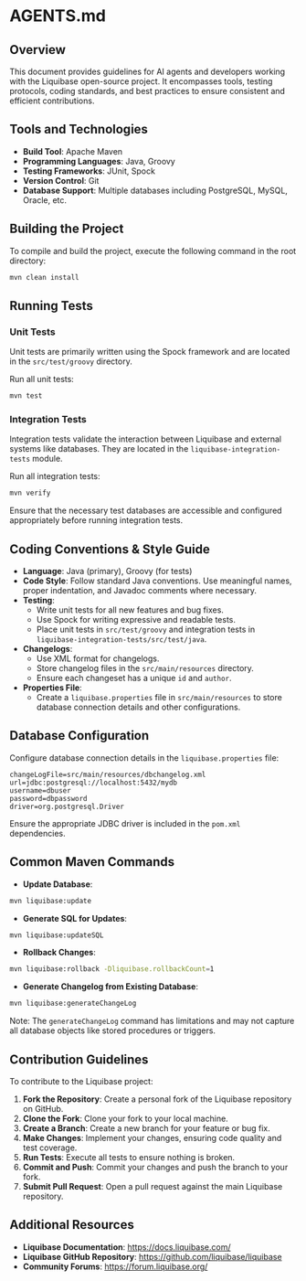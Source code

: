 # AGENTS.md

## Overview

This document provides guidelines for AI agents and developers working with the Liquibase open-source project. It encompasses tools, testing protocols, coding standards, and best practices to ensure consistent and efficient contributions.

## Tools and Technologies

- **Build Tool**: Apache Maven
- **Programming Languages**: Java, Groovy
- **Testing Frameworks**: JUnit, Spock
- **Version Control**: Git
- **Database Support**: Multiple databases including PostgreSQL, MySQL, Oracle, etc.

## Building the Project

To compile and build the project, execute the following command in the root directory:

```bash
mvn clean install
```

## Running Tests

### Unit Tests

Unit tests are primarily written using the Spock framework and are located in the `src/test/groovy` directory.

Run all unit tests:

```bash
mvn test
```

### Integration Tests

Integration tests validate the interaction between Liquibase and external systems like databases. They are located in the `liquibase-integration-tests` module.

Run all integration tests:

```bash
mvn verify
```

Ensure that the necessary test databases are accessible and configured appropriately before running integration tests.

## Coding Conventions & Style Guide

- **Language**: Java (primary), Groovy (for tests)
- **Code Style**: Follow standard Java conventions. Use meaningful names, proper indentation, and Javadoc comments where necessary.
- **Testing**:
  - Write unit tests for all new features and bug fixes.
  - Use Spock for writing expressive and readable tests.
  - Place unit tests in `src/test/groovy` and integration tests in `liquibase-integration-tests/src/test/java`.
- **Changelogs**:
  - Use XML format for changelogs.
  - Store changelog files in the `src/main/resources` directory.
  - Ensure each changeset has a unique `id` and `author`.
- **Properties File**:
  - Create a `liquibase.properties` file in `src/main/resources` to store database connection details and other configurations.

## Database Configuration

Configure database connection details in the `liquibase.properties` file:

```properties
changeLogFile=src/main/resources/dbchangelog.xml
url=jdbc:postgresql://localhost:5432/mydb
username=dbuser
password=dbpassword
driver=org.postgresql.Driver
```

Ensure the appropriate JDBC driver is included in the `pom.xml` dependencies.

## Common Maven Commands

- **Update Database**:

```bash
mvn liquibase:update
```

- **Generate SQL for Updates**:

```bash
mvn liquibase:updateSQL
```

- **Rollback Changes**:

```bash
mvn liquibase:rollback -Dliquibase.rollbackCount=1
```

- **Generate Changelog from Existing Database**:

```bash
mvn liquibase:generateChangeLog
```

Note: The `generateChangeLog` command has limitations and may not capture all database objects like stored procedures or triggers.

## Contribution Guidelines

To contribute to the Liquibase project:

1. **Fork the Repository**: Create a personal fork of the Liquibase repository on GitHub.
2. **Clone the Fork**: Clone your fork to your local machine.
3. **Create a Branch**: Create a new branch for your feature or bug fix.
4. **Make Changes**: Implement your changes, ensuring code quality and test coverage.
5. **Run Tests**: Execute all tests to ensure nothing is broken.
6. **Commit and Push**: Commit your changes and push the branch to your fork.
7. **Submit Pull Request**: Open a pull request against the main Liquibase repository.

## Additional Resources

- **Liquibase Documentation**: https://docs.liquibase.com/
- **Liquibase GitHub Repository**: https://github.com/liquibase/liquibase
- **Community Forums**: https://forum.liquibase.org/
